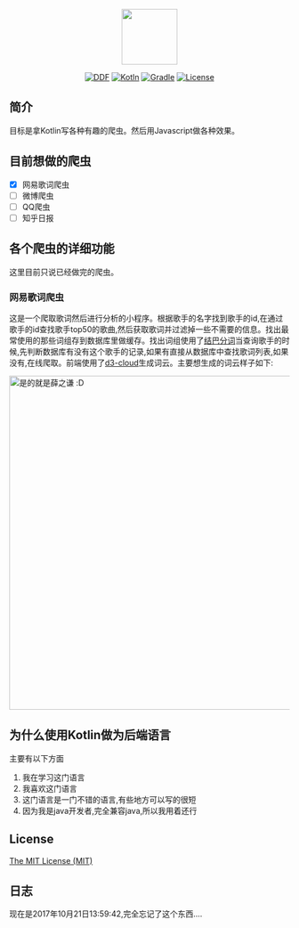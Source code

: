 <p align="center"><a href="https://github.com/DeepDarkFactory" target="_blank"><img width="100"src="http://7xqvgr.com1.z0.glb.clouddn.com/logo.jpg"></a></p>

<p align="center">
  <a href="https://github.com/DeepDarkFactory"><img src="https://img.shields.io/badge/Made%20in-DDF-ff69b4.svg" alt="DDF" /></a>
  <a href="http://kotlinlang.org/"><img src="https://img.shields.io/badge/Kotlin-1.1.2-brightgreen.svg" alt="Kotln" /></a>
  <a href="https://gradle.org/"><img src="https://img.shields.io/badge/gradle-3.5-brightgreen.svg" alt="Gradle" /></a>
  <a href="https://github.com/Nbsaw/kotlin_spider/blob/master/LICENSE"><img src="https://img.shields.io/npm/l/vue.svg" alt="License"></a>
</p>

## 简介
目标是拿Kotlin写各种有趣的爬虫。然后用Javascript做各种效果。

## 目前想做的爬虫
- [X] 网易歌词爬虫
- [ ] 微博爬虫
- [ ] QQ爬虫
- [ ] 知乎日报

## 各个爬虫的详细功能
这里目前只说已经做完的爬虫。

### 网易歌词爬虫
这是一个爬取歌词然后进行分析的小程序。根据歌手的名字找到歌手的id,在通过歌手的id查找歌手top50的歌曲,然后获取歌词并过滤掉一些不需要的信息。找出最常使用的那些词组存到数据库里做缓存。找出词组使用了[结巴分词](https://mvnrepository.com/artifact/com.huaban/jieba-analysis/1.0.2)当查询歌手的时候,先判断数据库有没有这个歌手的记录,如果有直接从数据库中查找歌词列表,如果没有,在线爬取。前端使用了[d3-cloud](https://github.com/jasondavies/d3-cloud)生成词云。主要想生成的词云样子如下:
<p><img src="http://7xqvgr.com1.z0.glb.clouddn.com/%E8%96%9B%E4%B9%8B%E8%B0%A6%E8%AF%8D%E4%BA%91" width="600px" alt="是的就是薛之谦 :D" /></p>

## 为什么使用Kotlin做为后端语言
主要有以下方面
1. 我在学习这门语言
2. 我喜欢这门语言
3. 这门语言是一门不错的语言,有些地方可以写的很短
4. 因为我是java开发者,完全兼容java,所以我用着还行

## License
[The MIT License (MIT)](https://github.com/Nbsaw/kotlin_spider/blob/master/LICENSE)

## 日志

现在是2017年10月21日13:59:42,完全忘记了这个东西....
